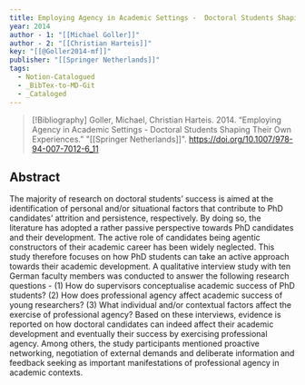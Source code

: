 ```yaml
---
title: Employing Agency in Academic Settings -  Doctoral Students Shaping Their Own Experiences
year: 2014
author - 1: "[[Michael Goller]]"
author - 2: "[[Christian Harteis]]"
key: "[[@Goller2014-mf]]"
publisher: "[[Springer Netherlands]]"
tags:
  - Notion-Catalogued
  - _BibTex-to-MD-Git
  - _Cataloged
---
```


> [!Bibliography]
> Goller, Michael, Christian Harteis. 2014. “Employing Agency in Academic Settings -  Doctoral Students Shaping Their Own Experiences.” "[[Springer Netherlands]]". https://doi.org/10.1007/978-94-007-7012-6_11

## Abstract
The majority of research on doctoral students’ success is aimed at the identification of personal and/or situational factors that contribute to PhD candidates’ attrition and persistence, respectively. By doing so, the literature has adopted a rather passive perspective towards PhD candidates and their development. The active role of candidates being agentic constructors of their academic career has been widely neglected. This study therefore focuses on how PhD students can take an active approach towards their academic development. A qualitative interview study with ten German faculty members was conducted to answer the following research questions -  (1) How do supervisors conceptualise academic success of PhD students? (2) How does professional agency affect academic success of young researchers? (3) What individual and/or contextual factors affect the exercise of professional agency? Based on these interviews, evidence is reported on how doctoral candidates can indeed affect their academic development and eventually their success by exercising professional agency. Among others, the study participants mentioned proactive networking, negotiation of external demands and deliberate information and feedback seeking as important manifestations of professional agency in academic contexts.